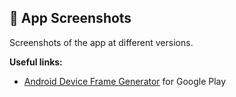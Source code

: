 📱 App Screenshots
------------------

Screenshots of the app at different versions. 

**Useful links:**
* [Android Device Frame Generator](https://developer.android.com/distribute/marketing-tools/device-art-generator) for Google Play
